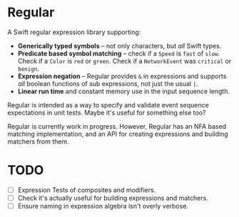 # Regular

A Swift regular expression library supporting: 

* **Generically typed symbols** – not only characters, but _all_ Swift types.
* **Predicate based symbol matching** – check if a `Speed` is `fast` of `slow`. Check if a `Color` is `red` or `green`. Check if a 
`NetworkEvent` was `critical` or `benign`.
* **Expression negation** – Regular provides `&` in expressions and supports _all_ boolean functions of sub expressions, not just the usual
`|`.
* **Linear run time** and constant memory use in the input sequence length.

Regular is intended as a way to specify and validate event sequence expectations in unit tests. Maybe it's useful for something else too? 

Regular is currently work in progress. However, Regular has an NFA based matching implementation, and an API for creating expressions 
and building matchers from them.

# TODO
- [ ] Expression Tests of composites and modifiers.
- [ ] Check it's actually useful for building expressions and matchers.
- [ ] Ensure naming in expression algebra isn't overly verbose.
